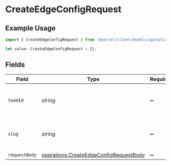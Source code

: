 # CreateEdgeConfigRequest

## Example Usage

```typescript
import { CreateEdgeConfigRequest } from '@vercel/client/models/operations';

let value: CreateEdgeConfigRequest = {};
```

## Fields

| Field         | Type                                                                                             | Required           | Description                                              |
| ------------- | ------------------------------------------------------------------------------------------------ | ------------------ | -------------------------------------------------------- |
| `teamId`      | _string_                                                                                         | :heavy_minus_sign: | The Team identifier to perform the request on behalf of. |
| `slug`        | _string_                                                                                         | :heavy_minus_sign: | The Team slug to perform the request on behalf of.       |
| `requestBody` | [operations.CreateEdgeConfigRequestBody](../../models/operations/createedgeconfigrequestbody.md) | :heavy_minus_sign: | N/A                                                      |
